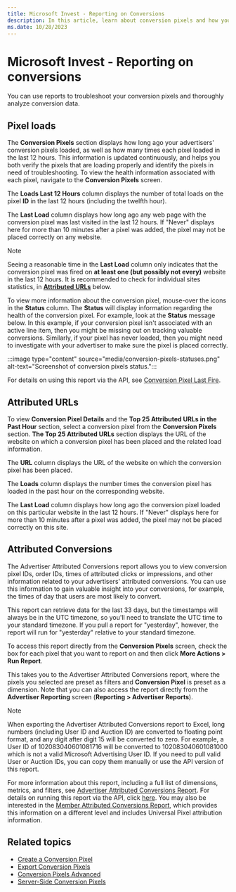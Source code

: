```yaml
---
title: Microsoft Invest - Reporting on Conversions
description: In this article, learn about conversion pixels and how you can use reports to troubleshoot your advertiser's conversion pixels.
ms.date: 10/28/2023
---
```


# Microsoft Invest - Reporting on conversions

You can use reports to troubleshoot your conversion pixels and thoroughly analyze conversion data.

## Pixel loads

The **Conversion Pixels** section displays how long ago your advertisers' conversion pixels loaded, as well as how many times each pixel loaded in the last 12 hours. This information is updated continuously, and helps you both verify the pixels that are loading properly and identify the pixels in need of troubleshooting. To view the health information associated with each pixel, navigate to the **Conversion Pixels** screen.

The **Loads Last 12 Hours** column displays the number of total loads on the pixel **ID** in the last 12 hours (including the twelfth hour).

The **Last Load** column displays how long ago any web page with the conversion pixel was last visited in the last 12 hours. If "Never" displays here for more than 10 minutes after a pixel was added, the pixel may not be placed correctly on any website.

> [!NOTE]
> Seeing a reasonable time in the **Last Load** column only indicates that the conversion pixel was fired on **at least one (but possibly not every)** website in the last 12 hours. It is recommended to check for individual sites statistics, in **[Attributed URLs](#attributed-urls)** below.

To view more information about the conversion pixel, mouse-over the icons in the **Status** column. The **Status** will display information regarding the health of the conversion pixel. For example, look at the **Status** message below. In this example, if your conversion pixel isn't associated with an active line item, then you might be missing out on tracking valuable conversions. Similarly, if your pixel has never loaded, then you might need to investigate with your advertiser to make sure the pixel is placed correctly.

:::image type="content" source="media/conversion-pixels-statuses.png" alt-text="Screenshot of conversion pixels status.":::

For details on using this report via the API, see [Conversion Pixel Last Fire](../digital-platform-api/conversion-pixel-last-fire.md).

## Attributed URLs

To view **Conversion Pixel Details** and the **Top 25 Attributed URLs in the Past Hour** section, select a conversion pixel from the **Conversion Pixels** section. **The Top 25 Attributed URLs** section displays the URL of the website on which a conversion pixel has been placed and the related load information.

The **URL** column displays the URL of the website on which the conversion pixel has been placed.

The **Loads** column displays the number times the conversion pixel has loaded in the past hour on the corresponding website.

The **Last Load** column displays how long ago the conversion pixel loaded on this particular website in the last 12 hours. If "Never" displays here for more than 10 minutes after a pixel was added, the pixel may not be placed correctly on this site.

## Attributed Conversions

The Advertiser Attributed Conversions report allows you to view conversion pixel IDs, order IDs, times of attributed clicks or impressions, and other information related to your advertisers' attributed conversions. You can use this information to gain valuable insight into your conversions, for example, the times of day that users are most likely to convert.

This report can retrieve data for the last 33 days, but the timestamps will always be in the UTC timezone, so you'll need to translate the UTC time to your standard timezone. If you pull a report for "yesterday", however, the report will run for "yesterday" relative to your standard timezone.

To access this report directly from the **Conversion Pixels** screen, check the box for each pixel that you want to report on and then click **More Actions &gt; Run Report**.

This takes you to the Advertiser Attributed Conversions report, where the pixels you selected are preset as filters and **Conversion Pixel** is preset as a dimension. Note that you can also access the report directly from the **Advertiser Reporting** screen (**Reporting &gt; Advertiser Reports**).

> [!NOTE]
> When exporting the Advertiser Attributed Conversions report to Excel, long numbers (including User ID and Auction ID) are converted to floating point format, and any digit after digit 15 will be converted to zero. For example, a User ID of 102083040601081716 will be converted to 102083040601081000 which is not a valid Microsoft Advertising User ID. If you need to pull valid User or Auction IDs, you can copy them manually or use the API version of this report.

For more information about this report, including a full list of dimensions, metrics, and filters, see [Advertiser Attributed Conversions Report](advertiser-attributed-conversions-report.md). For details on running this report via the API, click [here](../digital-platform-api/advertiser-attributed-conversions.md). You may also be interested in the [Member Attributed Conversions Report](member-attributed-conversions-report.md), which provides this information on a different level and includes Universal Pixel attribution information.

## Related topics

- [Create a Conversion Pixel](create-a-conversion-pixel.md)
- [Export Conversion Pixels](export-conversion-pixels.md)
- [Conversion Pixels Advanced](conversion-pixels-advanced.md)
- [Server-Side Conversion Pixels](server-side-conversion-pixels.md)

